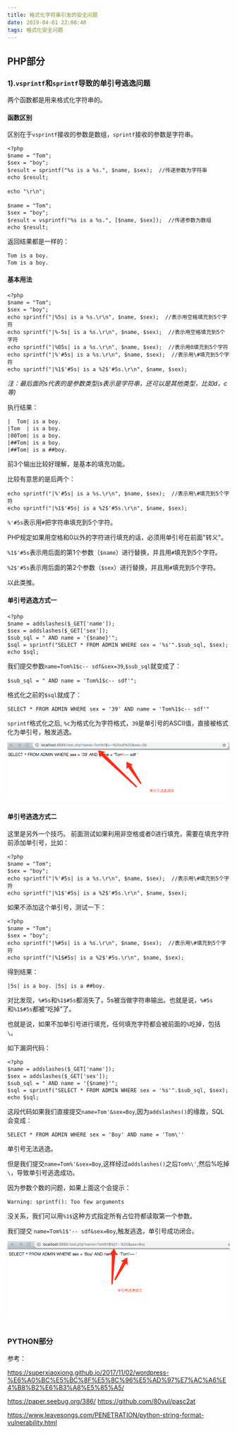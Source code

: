 ```yaml
---
title: 格式化字符串引发的安全问题
date: 2019-04-01 22:08:40
tags: 格式化安全问题
---
```

## PHP部分
### 1).`vsprintf`和`sprintf`导致的单引号逃逸问题
两个函数都是用来格式化字符串的。

#### 函数区别

区别在于`vsprintf`接收的参数是数组，`sprintf`接收的参数是字符串。

```
<?php
$name = "Tom";
$sex = "boy";
$result = sprintf("%s is a %s.", $name, $sex);  //传递参数为字符串
echo $result;

echo "\r\n";

$name = "Tom";
$sex = "boy";
$result = vsprintf("%s is a %s.", [$name, $sex]);  //传递参数为数组
echo $result;
```

返回结果都是一样的：

```
Tom is a boy.
Tom is a boy.
```

#### 基本用法

```
<?php
$name = "Tom";
$sex = "boy";
echo sprintf("|%5s| is a %s.\r\n", $name, $sex);  //表示用空格填充到5个字符
echo sprintf("|%-5s| is a %s.\r\n", $name, $sex);  //表示用空格填充到5个字符
echo sprintf("|%05s| is a %s.\r\n", $name, $sex);  //表示用0填充到5个字符
echo sprintf("|%'#5s| is a %s.\r\n", $name, $sex);  //表示用\#填充到5个字符
echo sprintf("|%1$'#5s| is a %2$'#5s.\r\n", $name, $sex);
```
*注：最后面的s代表的是参数类型(s表示是字符串，还可以是其他类型，比如d，c等)*

执行结果：

```
|  Tom| is a boy.
|Tom  | is a boy.
|00Tom| is a boy.
|##Tom| is a boy.
|##Tom| is a ##boy.
```

前3个输出比较好理解，是基本的填充功能。

比较有意思的是后两个：

```
echo sprintf("|%'#5s| is a %s.\r\n", $name, $sex);  //表示用\#填充到5个字符
echo sprintf("|%1$'#5s| is a %2$'#5s.\r\n", $name, $sex);
```

`%'#5s`表示用`#`把字符串填充到5个字符。

PHP规定如果用空格和0以外的字符进行填充的话，必须用单引号在前面"转义"。

`%1$'#5s`表示用后面的第1个参数（`$name`）进行替换，并且用`#`填充到5个字符。 

`%2$'#5s`表示用后面的第2个参数（`$sex`）进行替换，并且用`#`填充到5个字符。

以此类推。

#### 单引号逃逸方式一

```
<?php
$name = addslashes($_GET['name']);
$sex = addslashes($_GET['sex']);
$sub_sql = " AND name = '{$name}'";
$sql = sprintf("SELECT * FROM ADMIN WHERE sex = '%s'".$sub_sql, $sex);
echo $sql;
```

我们提交参数`name=Tom%1$c-- sdf&sex=39`,`$sub_sql`就变成了：

`$sub_sql = " AND name = 'Tom%1$c-- sdf'";`

格式化之前的`$sql`就成了：

```
SELECT * FROM ADMIN WHERE sex = '39' AND name = 'Tom%1$c-- sdf'"
```

`sprintf`格式化之后, `%c`为格式化为字符格式，`39`是单引号的ASCII值，直接被格式化为单引号，触发逃逸。

![](/uploads/sprintf2.png)

#### 单引号逃逸方式二
这里是另外一个技巧。
前面测试如果利用非空格或者0进行填充，需要在填充字符前添加单引号，比如：

```
<?php
$name = "Tom";
$sex = "boy";
echo sprintf("|%'#5s| is a %s.\r\n", $name, $sex);  //表示用\#填充到5个字符
echo sprintf("|%1$'#5s| is a %2$'#5s.\r\n", $name, $sex);
```

如果不添加这个单引号，测试一下：


```
<?php
$name = "Tom";
$sex = "boy";
echo sprintf("|%#5s| is a %s.\r\n", $name, $sex);  //表示用\#填充到5个字符
echo sprintf("|%1$#5s| is a %2$'#5s.\r\n", $name, $sex);
```

得到结果：

```
|5s| is a boy. |5s| is a ##boy.
```

对比发现，`%#5s`和`%1$#5s`都消失了，5s被当做字符串输出。也就是说，`%#5s`和`%1$#5s`都被“吃掉”了。

也就是说，如果不加单引号进行填充，任何填充字符都会被前面的`%`吃掉，包括`\`。

如下漏洞代码：

```
<?php
$name = addslashes($_GET['name']);
$sex = addslashes($_GET['sex']);
$sub_sql = " AND name = '{$name}'";
$sql = sprintf("SELECT * FROM ADMIN WHERE sex = '%s'".$sub_sql, $sex);
echo $sql;
```

这段代码如果我们直接提交`name=Tom'&sex=Boy`,因为`addslashes()`的缘故，SQL会变成：

```
SELECT * FROM ADMIN WHERE sex = 'Boy' AND name = 'Tom\''
```
单引号无法逃逸。

但是我们提交`name=Tom%'&sex=Boy`,这样经过`addslashes()`之后`Tom%\'`,然后%吃掉`\`，导致单引号逃逸成功。

因为参数个数的问题，如果上面这个会提示：

```
Warning: sprintf(): Too few arguments 
```

没关系，我们可以用`%1$`这种方式指定所有占位符都读取第一个参数。

我们提交 `name=Tom%1$'-- sdf&sex=Boy`,触发逃逸，单引号成功闭合。

![](/uploads/sprintf1.png)

### PYTHON部分

参考：

https://superxiaoxiong.github.io/2017/11/02/wordpress-%E6%A0%BC%E5%BC%8F%E5%8C%96%E5%AD%97%E7%AC%A6%E4%B8%B2%E6%B3%A8%E5%85%A5/

https://paper.seebug.org/386/
https://github.com/80vul/pasc2at

https://www.leavesongs.com/PENETRATION/python-string-format-vulnerability.html